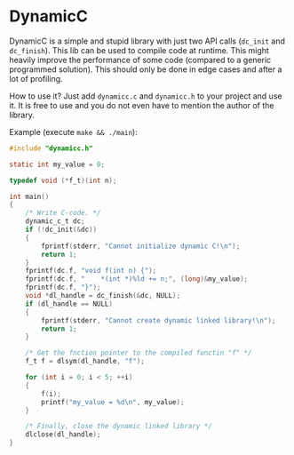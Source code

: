 # DynamicC

DynamicC is a simple and stupid library with just two API calls (`dc_init` and `dc_finish`). This lib can be used
to compile code at runtime. This might heavily improve the performance of some
code (compared to a generic programmed solution). This should only be done in edge cases
and after a lot of profiling.

How to use it? Just add `dynamicc.c` and `dynamicc.h` to your project and use it.
It is free to use and you do not even have to mention the author of the library.

Example (execute `make && ./main`):

```c
#include "dynamicc.h"

static int my_value = 0;

typedef void (*f_t)(int n);

int main()
{
    /* Write C-code. */
    dynamic_c_t dc;
    if (!dc_init(&dc))
    {
        fprintf(stderr, "Cannot initialize dynamic C!\n");
        return 1;
    }
    fprintf(dc.f, "void f(int n) {");
    fprintf(dc.f, "    *(int *)%ld += n;", (long)&my_value);
    fprintf(dc.f, "}");
    void *dl_handle = dc_finish(&dc, NULL);
    if (dl_handle == NULL)
    {
        fprintf(stderr, "Cannot create dynamic linked library!\n");
        return 1;
    }

    /* Get the fnction pointer to the compiled functin "f" */
    f_t f = dlsym(dl_handle, "f");

    for (int i = 0; i < 5; ++i)
    {
        f(i);
        printf("my_value = %d\n", my_value);
    }

    /* Finally, close the dynamic linked library */
    dlclose(dl_handle);
}
```